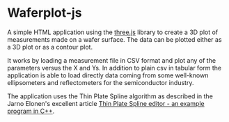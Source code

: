 # Waferplot-js

A simple HTML application using the [three.js](http://threejs.org/) library to create a 3D plot of measurements made on a wafer surface.
The data can be plotted either as a 3D plot or as a contour plot.

It works by loading a measurement file in CSV format and plot any of the parameters versus the X and Ys.
In addition to plain csv in tabular form the application is able to load directly data coming from some well-known ellipsometers and reflectometers for the semiconductor industry.

The application uses the Thin Plate Spline algorithm as described in the Jarno Elonen's excellent article [Thin Plate Spline editor - an example program in C++](http://elonen.iki.fi/code/tpsdemo/index.html).
